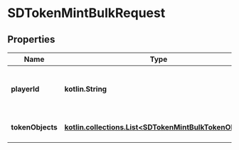 
# SDTokenMintBulkRequest

## Properties
Name | Type | Description | Notes
------------ | ------------- | ------------- | -------------
**playerId** | **kotlin.String** | The player ID that was returned from player/create | 
**tokenObjects** | [**kotlin.collections.List&lt;SDTokenMintBulkTokenObject&gt;**](SDTokenMintBulkTokenObject.md) | array of Token objects | 



